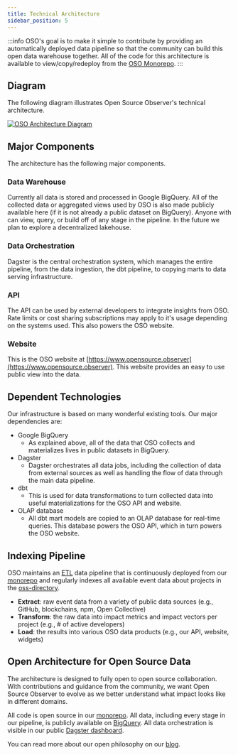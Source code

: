 ```yaml
---
title: Technical Architecture
sidebar_position: 5
---
```


:::info
OSO's goal is to make it simple to contribute by providing an automatically
deployed data pipeline so that the community can build this open data warehouse
together. All of the code for this architecture is available to view/copy/redeploy from the [OSO Monorepo](https://github.com/opensource-observer/oso).
:::

## Diagram

The following diagram illustrates Open Source Observer's technical architecture.

[![OSO Architecture Diagram](https://mermaid.ink/img/pako:eNqNVMtu2zAQ_BWCJxuI0rsPAfLorU4cuO3F7GFFbS0iEinwYcUN8u9dSpQly00RHiRqNcNZzi72jUtTIF_xLMuE9spXuGKCPzWo2dYEK5E95Q7tAS27tbJUHqUPFgUXuqMI_bsyrSzBevb9TmhGy4V8b6EpWRPySsmd4LfSG-vY4tHoDF9LCM6rAy4F_9Uz4gok4wj7I77P_hR4iD8ewAP7qvdK4xwBGqqj8yfUViqk21DkBENd9JtOh2UZXfOnwpZ9Yc8B7VFwit0w40yLeY-Muj1whoBGzRH3Rnur8uCRRUcTVukCX9H24CHJC8L2-VvCS1M3FMnBy3Lm5QsQGnb_rk13y9GOsQCqwYr8ItoalGadOZsUPHMwrpTtYKI0VYWpcPeVCUXnwvKC1oLF0pCtu0ViniJscaf2A205400vu0ses8Yaic51okXuz9VONYxr3KW8L3wtKJdk7CmjkdVXmoTbtr02ZKrrPL02U0_Pwf9vhoSjbzqUnp85lGCXh8a8c5jmOkQGh-OeLTbG-b1Fap-Zu-Nu6nEvtAaPVkGl_uCHcp9hTRwdiWPhO9amL-aHzU315Fe8RluDKmgIvcWw4L7EmmTiICrAvsRZ8044CN5sj1rylbcBr3hoKHN8UEC9Xg9BLBR17Lofat1se_8LDu-M4g?type=png)](https://mermaid.live/edit#pako:eNqNVMtu2zAQ_BWCJxuI0rsPAfLorU4cuO3F7GFFbS0iEinwYcUN8u9dSpQly00RHiRqNcNZzi72jUtTIF_xLMuE9spXuGKCPzWo2dYEK5E95Q7tAS27tbJUHqUPFgUXuqMI_bsyrSzBevb9TmhGy4V8b6EpWRPySsmd4LfSG-vY4tHoDF9LCM6rAy4F_9Uz4gok4wj7I77P_hR4iD8ewAP7qvdK4xwBGqqj8yfUViqk21DkBENd9JtOh2UZXfOnwpZ9Yc8B7VFwit0w40yLeY-Muj1whoBGzRH3Rnur8uCRRUcTVukCX9H24CHJC8L2-VvCS1M3FMnBy3Lm5QsQGnb_rk13y9GOsQCqwYr8ItoalGadOZsUPHMwrpTtYKI0VYWpcPeVCUXnwvKC1oLF0pCtu0ViniJscaf2A205400vu0ses8Yaic51okXuz9VONYxr3KW8L3wtKJdk7CmjkdVXmoTbtr02ZKrrPL02U0_Pwf9vhoSjbzqUnp85lGCXh8a8c5jmOkQGh-OeLTbG-b1Fap-Zu-Nu6nEvtAaPVkGl_uCHcp9hTRwdiWPhO9amL-aHzU315Fe8RluDKmgIvcWw4L7EmmTiICrAvsRZ8044CN5sj1rylbcBr3hoKHN8UEC9Xg9BLBR17Lofat1se_8LDu-M4g)

## Major Components

The architecture has the following major components.

### Data Warehouse

Currently all data is stored and processed in Google BigQuery.
All of the collected data or aggregated views used by OSO is also made publicly available here (if it is not already a public dataset on BigQuery).
Anyone with can view, query, or build off of any stage in the pipeline.
In the future we plan to explore a decentralized lakehouse.

### Data Orchestration

Dagster is the central orchestration system, which manages the entire pipeline,
from the data ingestion, the dbt pipeline, to copying marts to data serving infrastructure.

### API

The API can be used by external developers to integrate insights from OSO.
Rate limits or cost sharing subscriptions may apply to it's usage depending
on the systems used. This also powers the OSO website.

### Website

This is the OSO website at [https://www.opensource.observer](https://www.opensource.observer). This website provides an easy to use public view into the data.

## Dependent Technologies

Our infrastructure is based on many wonderful existing tools. Our major
dependencies are:

- Google BigQuery
  - As explained above, all of the data that OSO collects and materializes lives
    in public datasets in BigQuery.
- Dagster
  - Dagster orchestrates all data jobs, including the collection of data
    from external sources as well as handling the flow of data through the
    main data pipeline.
- dbt
  - This is used for data transformations to turn collected data into useful
    materializations for the OSO API and website.
- OLAP database
  - All dbt mart models are copied to an OLAP database for real-time queries.
    This database powers the OSO API, which in turn powers the OSO website.

## Indexing Pipeline

OSO maintains an [ETL](https://en.wikipedia.org/wiki/Extract%2C_load%2C_transform) data pipeline that is continuously deployed from our [monorepo](https://github.com/opensource-observer/oso/) and regularly indexes all available event data about projects in the [oss-directory](https://github.com/opensource-observer/oss-directory).

- **Extract**: raw event data from a variety of public data sources (e.g., GitHub, blockchains, npm, Open Collective)
- **Transform**: the raw data into impact metrics and impact vectors per project (e.g., # of active developers)
- **Load**: the results into various OSO data products (e.g., our API, website, widgets)

## Open Architecture for Open Source Data

The architecture is designed to fully open to open source collaboration.
With contributions and guidance from the community,
we want Open Source Observer to evolve as we better understand
what impact looks like in different domains.

All code is open source in our
[monorepo](https://github.com/opensource-observer/oso).
All data, including every stage in our pipeline, is publicly available on
[BigQuery](https://console.cloud.google.com/bigquery/analytics-hub/exchanges/projects/87806073973/locations/us/dataExchanges/open_source_observer_190181416ae).
All data orchestration is visible in our public
[Dagster dashboard](https://dagster.opensource.observer/).

You can read more about our open philosophy on our
[blog](https://kariba.substack.com/p/open-source-open-data-open-infra).
